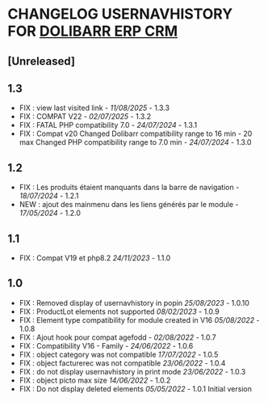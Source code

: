 # CHANGELOG USERNAVHISTORY FOR [DOLIBARR ERP CRM](https://www.dolibarr.org)

## [Unreleased]



## 1.3
- FIX : view last visited link - *11/08/2025* - 1.3.3  
- FIX : COMPAT V22 - *02/07/2025* - 1.3.2
- FIX : FATAL PHP compatibility 7.0  - *24/07/2024* - 1.3.1
- FIX : Compat v20 
  Changed Dolibarr compatibility range to 16 min - 20 max
  Changed PHP compatibility range to 7.0 min - *24/07/2024* - 1.3.0

## 1.2

- FIX : Les produits étaient manquants dans la barre de navigation - *18/07/2024* - 1.2.1
- NEW : ajout des mainmenu dans les liens générés par le module - *17/05/2024* - 1.2.0

## 1.1

- FIX : Compat V19 et php8.2 *24/11/2023* - 1.1.0

## 1.0

- FIX : Removed display of usernavhistory in popin *25/08/2023* - 1.0.10
- FIX : ProductLot elements not supported *08/02/2023* - 1.0.9
- FIX : Element type compatibility for module created in V16  *05/08/2022* - 1.0.8
- FIX : Ajout hook pour compat agefodd - *02/08/2022* - 1.0.7
- FIX : Compatibility V16 - Family - *24/06/2022* - 1.0.6
- FIX : object category was not compatible *17/07/2022* - 1.0.5
- FIX : object facturerec was not compatible *23/06/2022* - 1.0.4
- FIX : do not display usernavhistory in print mode *23/06/2022* - 1.0.3
- FIX : object picto max size *14/06/2022* - 1.0.2
- FIX : Do not display deleted elements *05/05/2022* - 1.0.1
Initial version
